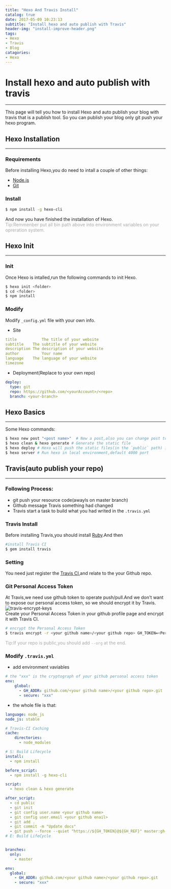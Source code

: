 ```yaml
---
title: "Hexo And Travis Install" 
catalog: true
date: 2017-05-09 10:23:13
subtitle: "Install hexo and auto publish with Travis"
header-img: "install-improve-header.png"
tags:
- Hexo
- Travis
- Blog
catagories:
- Hexo
---
```


# Install hexo and auto publish with travis
---
This page will tell you how to install Hexo and auto publish your blog with travis that is a publish tool. So you can publish your blog only git push your hexo program.

## Hexo Installation
---

### Requirements
Before installing Hexo,you do need to intall a couple of other things:
* [Node.js](https://nodejs.org)
* [Git](https://git-scm.com/)

### Install
```bash
$ npm install -g hexo-cli
```
And now you have finished the installation of Hexo.<br>
<font color="#A9A9A9">Tip:Remmenber put all bin path above into environment variables on your opreration system.</font>

## Hexo Init
---

### Init
Once Hexo is intalled,run the following commands to init Hexo.
```bash
$ hexo init <folder>
$ cd <folder>
$ npm install
```

### Modify
Modify `_config.yml` file with your own info.<br>
* Site
```yml
title	        The title of your website
subtitle	The subtitle of your website
description	The description of your website
author	        Your name
language	The language of your website
timezone
```
* Deployment(Replace to your own repo)
```yml
deploy:
  type: git
  repo: https://github.com/<yourAccount>/<repo>
  branch: <your-branch>
```

## Hexo Basics
---
Some Hexo commands:
```bash
$ hexo new post "<post name>"  # New a post,also you can change post to another one layout if you want
$ hexo clean & hexo generate # Generate the static file
$ hexo deploy # Hexo will push the static files(in the `public` path) into specific branch of your git repo
$ hexo server # Run hexo in local environment,default 4000 port
```

## Travis(auto publish your repo)
---

### Following Process:
* git push your resource code(awayls on master branch)
* Github message Travis something had changed
* Travis start a task to build what you had writed in the `.travis.yml`

### Travis Install
Before installing Travis,you should install [Ruby](https://www.ruby-lang.org).And then
```bash
#install Travis CI
$ gem install travis
```

### Setting
You need just register the [Travis CI](https://travis-ci.org/),and relate to the your Github repo.

### Git Personal Access Token
At Travis,we need use github token to operate push/pull.And we don't want to expose our personal access token, so we should encrypt it by Travis.<br>
![travis-encrypt-keys](travis-encrypt-keys.png)<br>
Create your Personal Access Token in your github profile page and encrypt it with Travis CI. 
```bash
# encrypt the Personal Access Token
$ travis encrypt -r <your github name>/<your github repo> GH_TOKEN=<Personal Access Token> 
```
<font color="#A9A9A9">Tip:If your repo is public,you should add `--org` at the end.</font>

### Modify `.travis.yml`
* add environment vaviables
```yml
# the "xxx" is the cryptograph of your github personal access token
env:
    global:
      - GH_ADDR: github.com/<your github name>/<your github repo>.git
      - secure: "xxx"
```

* the whole file is that:
```yml
language: node_js
node_js: stable

# Travis-CI Caching
cache:
    directories:
      - node_modules

# S: Build Lifecycle
install:
  - npm install

before_script:
  - npm install -g hexo-cli

script:
  - hexo clean & hexo generate

after_script:
  - cd public
  - git init
  - git config user.name <your github name>
  - git config user.email <your github enail>
  - git add .
  - git commit -m "Update docs"
  - git push --force --quiet "https://${GH_TOKEN}@${GH_REF}" master:gh-pages
# E: Build LifeCycle


branches:
  only:
    - master

env:
  global:
    - GH_ADDR: github.com/<your github name>/<your github repo>.git
    - secure: "xxx"
```